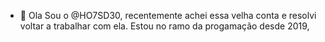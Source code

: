 - 👋 Ola Sou o @HO7SD30, recentemente achei essa velha conta e resolvi voltar a trabalhar com ela. Estou no ramo da progamação desde 2019,
